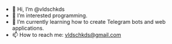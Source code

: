- 👋 Hi, I’m @vldschkds
- 👀 I’m interested programming.
- 🌱 I’m currently learning how to create Telegram bots and web applications.
- 📫 How to reach me: vldschkds@gmail.com

<!---
vldschkds/vldschkds is a ✨ special ✨ repository because its `README.md` (this file) appears on your GitHub profile.
You can click the Preview link to take a look at your changes.
--->
